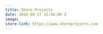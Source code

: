 ```yaml
---
title: Shore Projects
date: 2016-08-17 15:56:00 Z
image: 
store-link: https://www.shoreprojects.com
---
```


